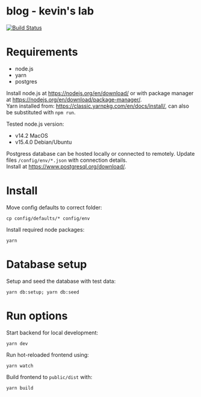 # blog - kevin's lab 

[![Build Status](https://drone.schleppe.cloud/api/badges/KevinMidboe/blog/status.svg)](https://drone.schleppe.cloud/KevinMidboe/blog)

# Requirements
 - node.js
 - yarn
 - postgres

Install node.js at https://nodejs.org/en/download/ or with package manager at https://nodejs.org/en/download/package-manager/.   
Yarn installed from: https://classic.yarnpkg.com/en/docs/install/, can also be substituted with `npm run`.


Tested node.js version: 
 - v14.2 MacOS
 - v15.4.0 Debian/Ubuntu

Postgress database can be hosted locally or connected to remotely. Update files `/config/env/*.json` with connection details.   
Install at https://www.postgresql.org/download/.

# Install
Move config defaults to correct folder:
```
cp config/defaults/* config/env
```

Install required node packages: 

```
yarn
```

# Database setup
Setup and seed the database with test data:
```
yarn db:setup; yarn db:seed
```


# Run options
Start backend for local development:
```
yarn dev
```

Run hot-reloaded frontend using:
```
yarn watch
```

Build frontend to `public/dist` with:
```
yarn build
```

